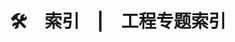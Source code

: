 ---
title: 🛠&emsp;索引&emsp;|&emsp;工程专题索引
key: test
excerpt_separator: <!--more-->
excerpt_type: html # text (default), html
picture_frame: shadow
coding: UTF-8
---  